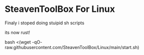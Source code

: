 # SteavenToolBox For Linux

Finaly i stoped doing stuipid sh scripts

its now rust!

bash <(wget -qO- raw.githubusercontent.com/SteavenToolBox/Linux/main/start.sh)
